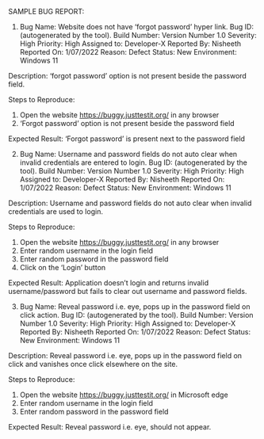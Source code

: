 SAMPLE BUG REPORT:

1.	Bug Name: Website does not have ‘forgot password’ hyper link.
Bug ID: (autogenerated by the tool).
Build Number: Version Number 1.0
Severity: High
Priority: High
Assigned to: Developer-X
Reported By: Nisheeth
Reported On: 1/07/2022
Reason: Defect
Status: New 
Environment: Windows 11 

Description: ‘forgot password’ option is not present beside the password field. 

Steps to Reproduce:
1) Open the website https://buggy.justtestit.org/ in any browser
2) ‘Forgot password’ option is not present beside the password field

Expected Result: ‘Forgot password’ is present next to the password field

 


2.	Bug Name: Username and password fields do not auto clear when invalid credentials are entered to login.
Bug ID: (autogenerated by the tool).
Build Number: Version Number 1.0
Severity: High
Priority: High
Assigned to: Developer-X
Reported By: Nisheeth
Reported On: 1/07/2022
Reason: Defect
Status: New 
Environment: Windows 11 

Description: Username and password fields do not auto clear when invalid credentials are used to login.

Steps to Reproduce:
1) Open the website https://buggy.justtestit.org/ in any browser
2) Enter random username in the login field
3) Enter random password in the password field
4) Click on the ‘Login’ button

Expected Result: Application doesn’t login and returns invalid username/password but fails to clear out username and password fields.

 



3.	Bug Name: Reveal password i.e. eye, pops up in the password field on click action.
Bug ID: (autogenerated by the tool).
Build Number: Version Number 1.0
Severity: High
Priority: High
Assigned to: Developer-X
Reported By: Nisheeth
Reported On: 1/07/2022
Reason: Defect
Status: New 
Environment: Windows 11 

Description: Reveal password i.e. eye, pops up in the password field on click and vanishes once click elsewhere on the site.

Steps to Reproduce:
1) Open the website https://buggy.justtestit.org/ in Microsoft edge
2) Enter random username in the login field
3) Enter random password in the password field

Expected Result: Reveal password i.e. eye, should not appear.
